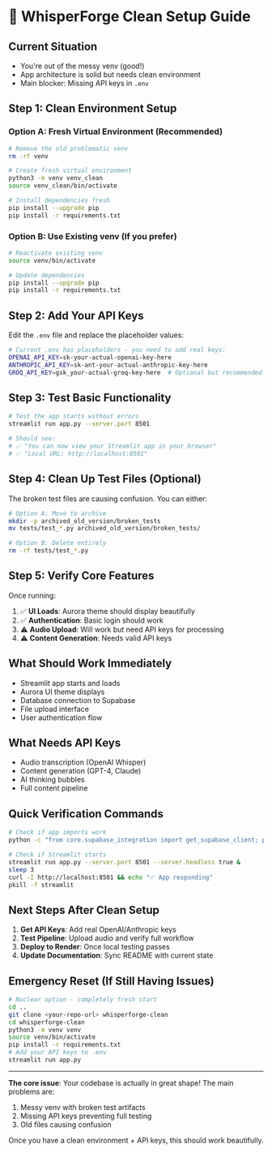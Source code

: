 # 🧹 WhisperForge Clean Setup Guide

## Current Situation
- You're out of the messy venv (good!)
- App architecture is solid but needs clean environment
- Main blocker: Missing API keys in `.env`

## Step 1: Clean Environment Setup

### Option A: Fresh Virtual Environment (Recommended)
```bash
# Remove the old problematic venv
rm -rf venv

# Create fresh virtual environment
python3 -m venv venv_clean
source venv_clean/bin/activate

# Install dependencies fresh
pip install --upgrade pip
pip install -r requirements.txt
```

### Option B: Use Existing venv (If you prefer)
```bash
# Reactivate existing venv
source venv/bin/activate

# Update dependencies
pip install --upgrade pip
pip install -r requirements.txt
```

## Step 2: Add Your API Keys

Edit the `.env` file and replace the placeholder values:

```bash
# Current .env has placeholders - you need to add real keys:
OPENAI_API_KEY=sk-your-actual-openai-key-here
ANTHROPIC_API_KEY=sk-ant-your-actual-anthropic-key-here
GROQ_API_KEY=gsk_your-actual-groq-key-here  # Optional but recommended
```

## Step 3: Test Basic Functionality

```bash
# Test the app starts without errors
streamlit run app.py --server.port 8501

# Should see:
# ✅ "You can now view your Streamlit app in your browser"
# ✅ "Local URL: http://localhost:8501"
```

## Step 4: Clean Up Test Files (Optional)

The broken test files are causing confusion. You can either:

```bash
# Option A: Move to archive
mkdir -p archived_old_version/broken_tests
mv tests/test_*.py archived_old_version/broken_tests/

# Option B: Delete entirely  
rm -rf tests/test_*.py
```

## Step 5: Verify Core Features

Once running:
1. ✅ **UI Loads**: Aurora theme should display beautifully
2. ✅ **Authentication**: Basic login should work
3. ⚠️  **Audio Upload**: Will work but need API keys for processing
4. ⚠️  **Content Generation**: Needs valid API keys

## What Should Work Immediately
- Streamlit app starts and loads
- Aurora UI theme displays
- Database connection to Supabase
- File upload interface
- User authentication flow

## What Needs API Keys
- Audio transcription (OpenAI Whisper)
- Content generation (GPT-4, Claude)
- AI thinking bubbles
- Full content pipeline

## Quick Verification Commands

```bash
# Check if app imports work
python -c "from core.supabase_integration import get_supabase_client; print('✅ Supabase import works')"

# Check if Streamlit starts
streamlit run app.py --server.port 8501 --server.headless true &
sleep 3
curl -I http://localhost:8501 && echo "✅ App responding"
pkill -f streamlit
```

## Next Steps After Clean Setup

1. **Get API Keys**: Add real OpenAI/Anthropic keys
2. **Test Pipeline**: Upload audio and verify full workflow  
3. **Deploy to Render**: Once local testing passes
4. **Update Documentation**: Sync README with current state

## Emergency Reset (If Still Having Issues)

```bash
# Nuclear option - completely fresh start
cd ..
git clone <your-repo-url> whisperforge-clean
cd whisperforge-clean
python3 -m venv venv
source venv/bin/activate
pip install -r requirements.txt
# Add your API keys to .env
streamlit run app.py
```

---

**The core issue**: Your codebase is actually in great shape! The main problems are:
1. Messy venv with broken test artifacts
2. Missing API keys preventing full testing
3. Old files causing confusion

Once you have a clean environment + API keys, this should work beautifully. 